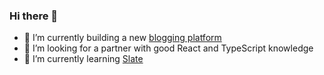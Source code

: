 ### Hi there 👋

- 🔭 I’m currently building a new [blogging platform](https://www.jamify.org/2021/01/09/building-a-new-blogging-platform/)
- 👯 I’m looking for a partner with good React and TypeScript knowledge
- 🌱 I’m currently learning [Slate](https://github.com/ianstormtaylor/slate)

<!--
**styxlab/styxlab** is a ✨ _special_ ✨ repository because its `README.md` (this file) appears on your GitHub profile.

Here are some ideas to get you started:

- 🔭 I’m currently working on ...
- 🌱 I’m currently learning ...
- 👯 I’m looking to collaborate on ...
- 🤔 I’m looking for help with ...
- 💬 Ask me about ...
- 📫 How to reach me: ...
- 😄 Pronouns: ...
- ⚡ Fun fact: ...
-->
